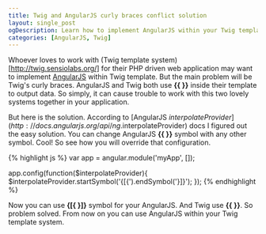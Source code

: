 ```yaml
---
title: Twig and AngularJS curly braces conflict solution
layout: single_post
ogDescription: Learn how to implement AngularJS within your Twig template engine. Easy solution. Let's work together with AngularJS and Twig for better UI
categories: [AngularJS, Twig]
---
```


Whoever loves to work with (Twig template system)[http://twig.sensiolabs.org/] for their PHP driven web application may want to implement [AngularJS](https://angularjs.org/) within Twig template. But the main problem will be Twig's curly braces. AngularJS and Twig both use **{{ }}** inside their template to output data. So simply, it can cause trouble to work with this two lovely systems together in your application.

But here is the solution. According to [AngularJS $interpolateProvider](http://docs.angularjs.org/api/ng.$interpolateProvider) docs I figured out the easy solution. You can change AngularJS **{{ }}** symbol with any other symbol. Cool! So see how you will override that configuration.

{% highlight js %}
var app = angular.module('myApp', []);

app.config(function($interpolateProvider){
  $interpolateProvider.startSymbol('{[{').endSymbol('}]}');
});
{% endhighlight %}

Now you can use **{[{ }]}** symbol for your AngularJS. And Twig use **{{ }}**. So problem solved. From now on you can use AngularJS within your Twig template system.
